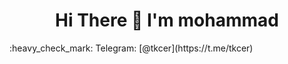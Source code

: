 <h1 align="center"> Hi There 👋 I'm mohammad</h1>
:heavy_check_mark: Telegram: [@tkcer](https://t.me/tkcer) 
<!--
**root-nobody/root-nobody** is a ✨ _special_ ✨ repository because its `README.md` (this file) appears on your GitHub profile.

Here are some ideas to get you started:


